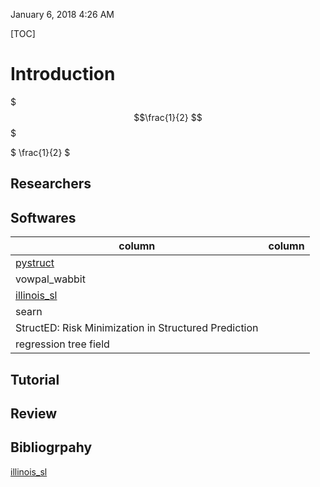 January 6, 2018 4:26 AM

[TOC]

# Introduction

	

$$$\frac{1}{2} $$$

$
\frac{1}{2}
$


## Researchers






## Softwares

| column | column |
|--------|--------|
| [pystruct](https://pystruct.github.io/) | |
| vowpal_wabbit  |        |
| [illinois_sl](http://cogcomp.org/software/illinois-sl/) |      |
| searn          |        |
| StructED: Risk Minimization in Structured Prediction | |
| regression tree field | | 




## Tutorial



## Review


## Bibliogrpahy
[illinois_sl](sp.bib.html)


